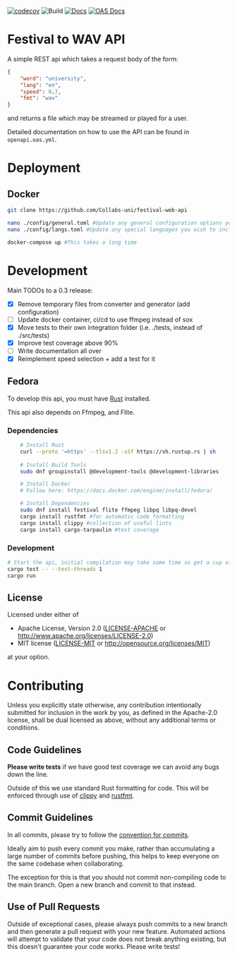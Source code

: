 [![codecov](https://codecov.io/gh/JosiahBull/festival-api/branch/main/graph/badge.svg?token=ISOL8A7QVA)](https://codecov.io/gh/JosiahBull/festival-api)
![Build](https://github.com/JosiahBull/festival-api/actions/workflows/test.yml/badge.svg)
[![Docs](https://github.com/JosiahBull/festival-api/actions/workflows/docs.yml/badge.svg)](https://josiahbull.github.io/festival-api/festival_api/index.html)
[![OAS Docs](https://github.com/JosiahBull/festival-api/actions/workflows/redoc.yml/badge.svg)](https://josiahbull.github.io/festival-api/)
# Festival to WAV API
A simple REST api which takes a request body of the form:
```json
{
    "word": "university",
    "lang": "en",
    "speed": 0.7,
    "fmt": "wav"
}
```
and returns a file which may be streamed or played for a user.

Detailed documentation on how to use the API can be found in `openapi.oas.yml`.

# Deployment
## Docker

```sh
git clone https://github.com/Collabs-uni/festival-web-api

nano ./config/general.toml #Update any general configuration options you wish to include.
nano ./config/langs.toml #Update any special languages you wish to include (ensure to modify backend.Dockerfile to install them).

docker-compose up #This takes a long time
```

# Development

Main TODOs to a 0.3 release:
- [x] Remove temporary files from converter and generator (add configuration)
- [ ] Update docker container, ci/cd to use ffmpeg instead of sox
- [x] Move tests to their own integration folder (i.e. ./tests, instead of ./src/tests)
- [x] Improve test coverage above 90%
- [ ] Write documentation all over
- [x] Reimplement speed selection + add a test for it

## Fedora

To develop this api, you must have [Rust](https://www.rust-lang.org/tools/install) installed.

This api also depends on Ffmpeg, and Flite.

### Dependencies

```sh
    # Install Rust
    curl --proto '=https' --tlsv1.2 -sSf https://sh.rustup.rs | sh
    
    # Install Build Tools
    sudo dnf groupinstall @development-tools @development-libraries

    # Install Docker
    # Follow here: https://docs.docker.com/engine/install/fedora/

    # Install Dependencies
    sudo dnf install festival flite ffmpeg libpq libpq-devel
    cargo install rustfmt #for automatic code formatting
    cargo install clippy #collection of useful lints
    cargo install cargo-tarpaulin #test coverage
```

### Development
```sh
# Start the api, initial compilation may take some time so get a cup of tea
cargo test -- --test-threads 1
cargo run
```

## License

Licensed under either of

 * Apache License, Version 2.0
   ([LICENSE-APACHE](LICENSE-APACHE) or http://www.apache.org/licenses/LICENSE-2.0)
 * MIT license
   ([LICENSE-MIT](LICENSE-MIT) or http://opensource.org/licenses/MIT)

at your option.

# Contributing

Unless you explicitly state otherwise, any contribution intentionally submitted
for inclusion in the work by you, as defined in the Apache-2.0 license, shall be
dual licensed as above, without any additional terms or conditions.

## Code Guidelines
**Please write tests** if we have good test coverage we can avoid any bugs down the line.

Outside of this we use standard Rust formatting for code. This will be enforced through use of [clippy](https://github.com/rust-lang/rust-clippy) and [rustfmt](https://github.com/rust-lang/rustfmt).

## Commit Guidelines
In all commits, please try to follow the [convention for commits](https://www.conventionalcommits.org/en/v1.0.0/#specification).

Ideally aim to push every commit you make, rather than accumulating a large number of commits before pushing, this helps to keep everyone on the same
codebase when collaborating. 

The exception for this is that you should not commit non-compiling code to the main branch. Open a new branch and 
commit to that instead.

## Use of Pull Requests
Outside of exceptional cases, please always push commits to a new branch and then generate a pull request with your new feature. Automated actions will attempt to validate that your code does not break anything existing, but this doesn't guarantee your code works. Please write tests!